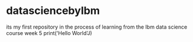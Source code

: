 # datasciencebyIbm
its my first repository in the process of learning from the Ibm data science course week 5
print('Hello World'J)

